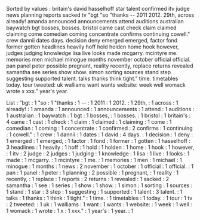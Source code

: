 Sorted by values :
britain's david hasselhoff star talent confirmed itv judge news planning reports sacked tv "bgt "so "thanks -- 2011 2012. 29th, across already! amanda announced announcements attend auditions australian baywatch bgt bosses, bosses. bristol came cast check claim claimed claiming come comedian coming concentrate confirms continuing cowell." crew dannii dates days. decision deny emerged emerged, factor fond former gotten headlines heavily hoff hold holden home hook however, judges judging knowledge lisa live looks made mcgarry. mcintyre me. memories men michael minogue months november october official official. pan panel peter possible pregnant, reality recently, replace returns revealed samantha see series show show. simon sorting sources stand step suggesting supported talent. talks thanks think tight." time. timetables today. tour tweeted: uk walliams want wants website: week well womack wrote x xxx." year's year. 

List :
"bgt : 1
"so : 1
"thanks : 1
-- : 1
2011 : 1
2012. : 1
29th, : 1
across : 1
already! : 1
amanda : 1
announced : 1
announcements : 1
attend : 1
auditions : 1
australian : 1
baywatch : 1
bgt : 1
bosses, : 1
bosses. : 1
bristol : 1
britain's : 4
came : 1
cast : 1
check : 1
claim : 1
claimed : 1
claiming : 1
come : 1
comedian : 1
coming : 1
concentrate : 1
confirmed : 2
confirms : 1
continuing : 1
cowell." : 1
crew : 1
dannii : 1
dates : 1
david : 4
days. : 1
decision : 1
deny : 1
emerged : 1
emerged, : 1
factor : 1
fond : 1
former : 1
gotten : 1
hasselhoff : 3
headlines : 1
heavily : 1
hoff : 1
hold : 1
holden : 1
home : 1
hook : 1
however, : 1
itv : 2
judge : 2
judges : 1
judging : 1
knowledge : 1
lisa : 1
live : 1
looks : 1
made : 1
mcgarry. : 1
mcintyre : 1
me. : 1
memories : 1
men : 1
michael : 1
minogue : 1
months : 1
news : 2
november : 1
october : 1
official : 1
official. : 1
pan : 1
panel : 1
peter : 1
planning : 2
possible : 1
pregnant, : 1
reality : 1
recently, : 1
replace : 1
reports : 2
returns : 1
revealed : 1
sacked : 2
samantha : 1
see : 1
series : 1
show : 1
show. : 1
simon : 1
sorting : 1
sources : 1
stand : 1
star : 3
step : 1
suggesting : 1
supported : 1
talent : 3
talent. : 1
talks : 1
thanks : 1
think : 1
tight." : 1
time. : 1
timetables : 1
today. : 1
tour : 1
tv : 2
tweeted: : 1
uk : 1
walliams : 1
want : 1
wants : 1
website: : 1
week : 1
well : 1
womack : 1
wrote : 1
x : 1
xxx." : 1
year's : 1
year. : 1
